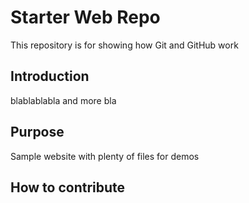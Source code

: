 # Starter Web Repo

This repository is for showing how Git and GitHub work

## Introduction
blablablabla
and more bla
## Purpose

Sample website with plenty of files for demos

## How to contribute

